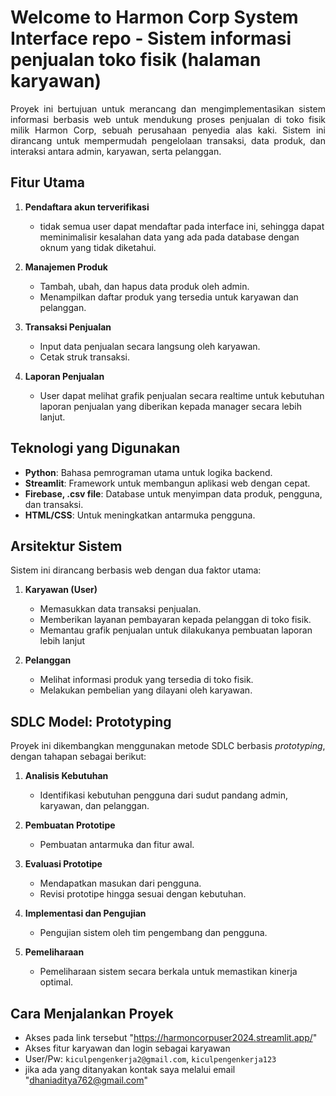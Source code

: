 # Welcome to Harmon Corp System Interface repo - Sistem informasi penjualan toko fisik (halaman karyawan)
<p align="justify">Proyek ini bertujuan untuk merancang dan mengimplementasikan sistem informasi berbasis web untuk mendukung proses penjualan di toko fisik milik Harmon Corp, sebuah perusahaan penyedia alas kaki. Sistem ini dirancang untuk mempermudah pengelolaan transaksi, data produk, dan interaksi antara admin, karyawan, serta pelanggan.</p>

## Fitur Utama

1. **Pendaftara akun terverifikasi**  
   - tidak semua user dapat mendaftar pada interface ini, sehingga dapat meminimalisir kesalahan data yang ada pada database dengan oknum yang tidak diketahui. 
     
2. **Manajemen Produk**  
   - Tambah, ubah, dan hapus data produk oleh admin.
   - Menampilkan daftar produk yang tersedia untuk karyawan dan pelanggan.

3. **Transaksi Penjualan**  
   - Input data penjualan secara langsung oleh karyawan.
   - Cetak struk transaksi.

4. **Laporan Penjualan**  
   - User dapat melihat grafik penjualan secara realtime untuk kebutuhan laporan penjualan yang diberikan kepada manager secara lebih lanjut.

## Teknologi yang Digunakan
- **Python**: Bahasa pemrograman utama untuk logika backend.
- **Streamlit**: Framework untuk membangun aplikasi web dengan cepat.
- **Firebase, .csv file**: Database untuk menyimpan data produk, pengguna, dan transaksi.
- **HTML/CSS**: Untuk meningkatkan antarmuka pengguna.

## Arsitektur Sistem
Sistem ini dirancang berbasis web dengan dua faktor utama:
1. **Karyawan (User)**
   - Memasukkan data transaksi penjualan.
   - Memberikan layanan pembayaran kepada pelanggan di toko fisik.
   - Memantau grafik penjualan untuk dilakukanya pembuatan laporan lebih lanjut

2. **Pelanggan**
   - Melihat informasi produk yang tersedia di toko fisik.
   - Melakukan pembelian yang dilayani oleh karyawan.

## SDLC Model: Prototyping
Proyek ini dikembangkan menggunakan metode SDLC berbasis *prototyping*, dengan tahapan sebagai berikut:
1. **Analisis Kebutuhan**
   - Identifikasi kebutuhan pengguna dari sudut pandang admin, karyawan, dan pelanggan.

2. **Pembuatan Prototipe**
   - Pembuatan antarmuka dan fitur awal.

3. **Evaluasi Prototipe**
   - Mendapatkan masukan dari pengguna.
   - Revisi prototipe hingga sesuai dengan kebutuhan.

4. **Implementasi dan Pengujian**
   - Pengujian sistem oleh tim pengembang dan pengguna.

5. **Pemeliharaan**
   - Pemeliharaan sistem secara berkala untuk memastikan kinerja optimal.

## Cara Menjalankan Proyek
- Akses pada link tersebut "https://harmoncorpuser2024.streamlit.app/"
- Akses fitur karyawan dan login sebagai karyawan
- User/Pw: `kiculpengenkerja2@gmail.com`, `kiculpengenkerja123`
- jika ada yang ditanyakan kontak saya melalui email "dhaniaditya762@gmail.com"
